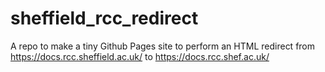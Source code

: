 # sheffield_rcc_redirect

A repo to make a tiny Github Pages site to perform an HTML redirect from https://docs.rcc.sheffield.ac.uk/ to https://docs.rcc.shef.ac.uk/
